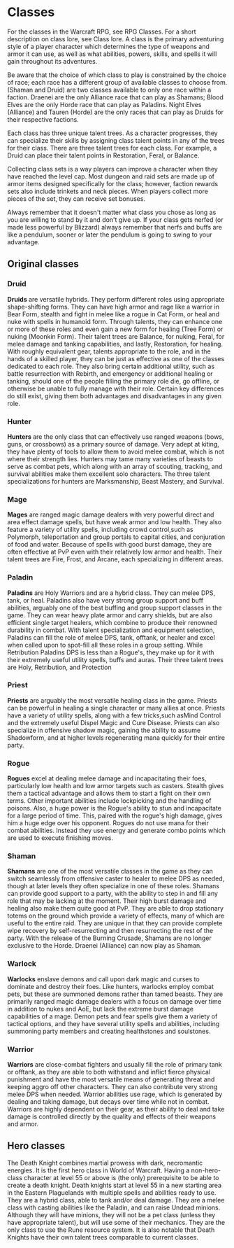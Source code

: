 # Classes

For the classes in the Warcraft RPG, see RPG Classes. For a short description on class lore, see Class lore.
A class is the primary adventuring style of a player character which determines the type of weapons and armor it can use, as well as what abilities, powers, skills, and spells it will gain throughout its adventures.

Be aware that the choice of which class to play is constrained by the choice of race; each race has a different group of available classes to choose from. (Shaman and Druid) are two classes available to only one race within a faction. Draenei are the only Alliance race that can play as Shamans; Blood Elves are the only Horde race that can play as Paladins. Night Elves (Alliance) and Tauren (Horde) are the only races that can play as Druids for their respective factions.

Each class has three unique talent trees. As a character progresses, they can specialize their skills by assigning class talent points in any of the trees for their class. There are three talent trees for each class. For example, a Druid can place their talent points in Restoration, Feral, or Balance.

Collecting class sets is a way players can improve a character when they have reached the level cap. Most dungeon and raid sets are made up of armor items designed specifically for the class; however, faction rewards sets also include trinkets and neck pieces. When players collect more pieces of the set, they can receive set bonuses.

Always remember that it doesn't matter what class you chose as long as you are willing to stand by it and don't give up. If your class gets nerfed (or made less powerful by Blizzard) always remember that nerfs and buffs are like a pendulum, sooner or later the pendulum is going to swing to your advantage.

## Original classes

### Druid

**Druids** are versatile hybrids. They perform different roles using appropriate shape-shifting forms. They can have high armor and rage like a warrior in Bear Form, stealth and fight in melee like a rogue in Cat Form, or heal and nuke with spells in humanoid form. Through talents, they can enhance one or more of these roles and even gain a new form for healing (Tree Form) or nuking (Moonkin Form). Their talent trees are Balance, for nuking, Feral, for melee damage and tanking capabilities, and lastly, Restoration, for healing. With roughly equivalent gear, talents appropriate to the role, and in the hands of a skilled player, they can be just as effective as one of the classes dedicated to each role. They also bring certain additional utility, such as battle resurrection with Rebirth, and emergency or additional healing or tanking, should one of the people filling the primary role die, go offline, or otherwise be unable to fully manage with their role. Certain key differences do still exist, giving them both advantages and disadvantages in any given role.

### Hunter

**Hunters** are the only class that can effectively use ranged weapons (bows, guns, or crossbows) as a primary source of damage. Very adept at kiting, they have plenty of tools to allow them to avoid melee combat, which is not where their strength lies. Hunters may tame many varieties of beasts to serve as combat pets, which along with an array of scouting, tracking, and survival abilities make them excellent solo characters. The three talent specializations for hunters are Marksmanship, Beast Mastery, and Survival.

### Mage

**Mages** are ranged magic damage dealers with very powerful direct and area effect damage spells, but have weak armor and low health. They also feature a variety of utility spells, including crowd control,such as Polymorph, teleportation and group portals to capital cities, and conjuration of food and water. Because of spells with good burst damage, they are often effective at PvP even with their relatively low armor and health. Their talent trees are Fire, Frost, and Arcane, each specializing in different areas.

### Paladin

**Paladins** are Holy Warriors and are a hybrid class. They can melee DPS, tank, or heal. Paladins also have very strong group support and buff abilities, arguably one of the best buffing and group support classes in the game. They can wear heavy plate armor and carry shields, but are also efficient single target healers, which combine to produce their renowned durability in combat. With talent specialization and equipment selection, Paladins can fill the role of melee DPS, tank, offtank, or healer and excel when called upon to spot-fill all these roles in a group setting. While Retribution Paladins DPS is less than a Rogue's, they make up for it with their extremely useful utility spells, buffs and auras. Their three talent trees are Holy, Retribution, and Protection

### Priest

**Priests** are arguably the most versatile healing class in the game. Priests can be powerful in healing a single character or many allies at once. Priests have a variety of utility spells, along with a few tricks,such asMind Control and the extremely useful Dispel Magic and Cure Disease. Priests can also specialize in offensive shadow magic, gaining the ability to assume Shadowform, and at higher levels regenerating mana quickly for their entire party.

### Rogue

**Rogues** excel at dealing melee damage and incapacitating their foes, particularly low health and low armor targets such as casters. Stealth gives them a tactical advantage and allows them to start a fight on their own terms. Other important abilities include lockpicking and the handling of poisons. Also, a huge power is the Rogue's ability to stun and incapacitate for a large period of time. This, paired with the rogue's high damage, gives him a huge edge over his opponent. Rogues do not use mana for their combat abilities. Instead they use energy and generate combo points which are used to execute finishing moves.

### Shaman

**Shamans** are one of the most versatile classes in the game as they can switch seamlessly from offensive caster to healer to melee DPS as needed, though at later levels they often specialize in one of these roles. Shamans can provide good support to a party, with the ability to step in and fill any role that may be lacking at the moment. Their high burst damage and healing also make them quite good at PvP. They are able to drop stationary totems on the ground which provide a variety of effects, many of which are useful to the entire raid. They are unique in that they can provide complete wipe recovery by self-resurrecting and then resurrecting the rest of the party.
With the release of the Burning Crusade, Shamans are no longer exclusive to the Horde. Draenei (Alliance) can now play as Shaman.

### Warlock

**Warlocks** enslave demons and call upon dark magic and curses to dominate and destroy their foes. Like hunters, warlocks employ combat pets, but these are summoned demons rather than tamed beasts. They are primarily ranged magic damage dealers with a focus on damage over time in addition to nukes and AoE, but lack the extreme burst damage capabilities of a mage. Demon pets and fear spells give them a variety of tactical options, and they have several utility spells and abilities, including summoning party members and creating healthstones and soulstones.

### Warrior

**Warriors** are close-combat fighters and usually fill the role of primary tank or offtank, as they are able to both withstand and inflict fierce physical punishment and have the most versatile means of generating threat and keeping aggro off other characters. They can also contribute very strong melee DPS when needed. Warrior abilities use rage, which is generated by dealing and taking damage, but decays over time while not in combat. Warriors are highly dependent on their gear, as their ability to deal and take damage is controlled directly by the quality and effects of their weapons and armor.

## Hero classes


The Death Knight combines martial prowess with dark, necromantic energies. It is the first hero class in World of Warcraft. Having a non-hero-class character at level 55 or above is (the only) prerequisite to be able to create a death knight. Death knights start at level 55 in a new starting area in the Eastern Plaguelands with multiple spells and abilities ready to use.
They are a hybrid class, able to tank and/or deal damage. They are a melee class with casting abilities like the Paladin, and can raise Undead minions. Although they will have minions, they will not be a pet class (unless they have appropriate talent), but will use some of their mechanics. They are the only class to use the Rune resource system. It is also notable that Death Knights have their own talent trees comparable to current classes.
